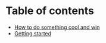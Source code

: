 # Table of contents

* [How to do something cool and win](README.md)
* [Getting started](getting-started.md)
